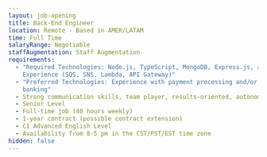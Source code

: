 ```yaml
---
layout: job-opening
title: Back-End Engineer
location: Remote - Based in AMER/LATAM
time: Full Time
salaryRange: Negotiable
staffAugmentation: Staff Augmentation
requirements:
  - "Required Technologies: Node.js, TypeScript, MongoDB, Express.js, and AWS
    Experience (SQS, SNS, Lambda, API Gateway)"
  - "Preferred Technologies: Experience with payment processing and/or consumer
    banking"
  - Strong communication skills, team player, results-oriented, autonomy
  - Senior Level
  - Full-time job (40 hours weekly)
  - 1-year contract (possible contract extension)
  - C1 Advanced English Level
  - Availability from 8-5 pm in the CST/PST/EST time zone
hidden: false
---
```

